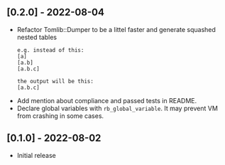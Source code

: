 ## [0.2.0] - 2022-08-04

- Refactor Tomlib::Dumper to be a littel faster and generate squashed nested tables
  ```
  e.g. instead of this:
  [a]
  [a.b]
  [a.b.c]

  the output will be this:
  [a.b.c]
  ```
- Add mention about compliance and passed tests in README.
- Declare global variables with `rb_global_variable`.
It may prevent VM from crashing in some cases.

## [0.1.0] - 2022-08-02

- Initial release
